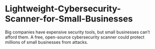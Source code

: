 # Lightweight-Cybersecurity-Scanner-for-Small-Businesses
Big companies have expensive security tools, but small businesses can’t afford them. A free, open-source cybersecurity scanner could protect millions of small businesses from attacks.
